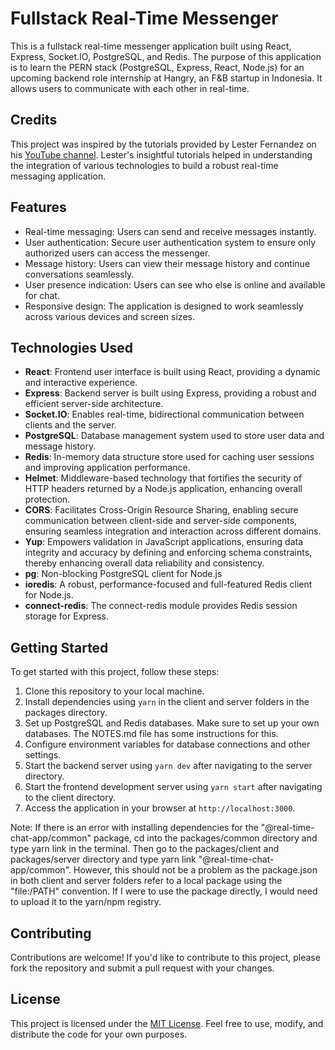 # Fullstack Real-Time Messenger

This is a fullstack real-time messenger application built using React, Express, Socket.IO, PostgreSQL, and Redis. The purpose of this application is to learn the PERN stack (PostgreSQL, Express, React, Node.js) for an upcoming backend role internship at Hangry, an F&B startup in Indonesia. It allows users to communicate with each other in real-time.

## Credits

This project was inspired by the tutorials provided by Lester Fernandez on his [YouTube channel](https://www.youtube.com/@LesterFernandezIO). Lester's insightful tutorials helped in understanding the integration of various technologies to build a robust real-time messaging application.

## Features

- Real-time messaging: Users can send and receive messages instantly.
- User authentication: Secure user authentication system to ensure only authorized users can access the messenger.
- Message history: Users can view their message history and continue conversations seamlessly.
- User presence indication: Users can see who else is online and available for chat.
- Responsive design: The application is designed to work seamlessly across various devices and screen sizes.

## Technologies Used

- **React**: Frontend user interface is built using React, providing a dynamic and interactive experience.
- **Express**: Backend server is built using Express, providing a robust and efficient server-side architecture.
- **Socket.IO**: Enables real-time, bidirectional communication between clients and the server.
- **PostgreSQL**: Database management system used to store user data and message history.
- **Redis**: In-memory data structure store used for caching user sessions and improving application performance.
- **Helmet**: Middleware-based technology that fortifies the security of HTTP headers returned by a Node.js application, enhancing overall protection.
- **CORS**: Facilitates Cross-Origin Resource Sharing, enabling secure communication between client-side and server-side components, ensuring seamless integration and interaction across different domains.
- **Yup**: Empowers validation in JavaScript applications, ensuring data integrity and accuracy by defining and enforcing schema constraints, thereby enhancing overall data reliability and consistency.
- **pg**: Non-blocking PostgreSQL client for Node.js
- **ioredis**: A robust, performance-focused and full-featured Redis client for Node.js.
- **connect-redis**: The connect-redis module provides Redis session storage for Express.

## Getting Started

To get started with this project, follow these steps:

1. Clone this repository to your local machine.
2. Install dependencies using `yarn` in the client and server folders in the packages directory.
3. Set up PostgreSQL and Redis databases. Make sure to set up your own databases. The NOTES.md file has some instructions for this.
4. Configure environment variables for database connections and other settings.
5. Start the backend server using `yarn dev` after navigating to the server directory.
6. Start the frontend development server using `yarn start` after navigating to the client directory.
7. Access the application in your browser at `http://localhost:3000`.

Note: If there is an error with installing dependencies for the "@real-time-chat-app/common" package, cd into the packages/common directory and type yarn link in the terminal. Then go to the packages/client and packages/server directory and type yarn link "@real-time-chat-app/common". However, this should not be a problem as the package.json in both client and server folders refer to a local package using the "file:/PATH" convention. If I were to use the package directly, I would need to upload it to the yarn/npm registry.

## Contributing

Contributions are welcome! If you'd like to contribute to this project, please fork the repository and submit a pull request with your changes.

## License

This project is licensed under the [MIT License](LICENSE). Feel free to use, modify, and distribute the code for your own purposes.
